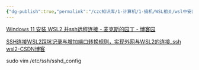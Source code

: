 ```yaml
---
{"dg-publish":true,"permalink":"/czc知识库/1-计算机/1-搞机/WSL相关/wsl中安装ssh服务/","dgPassFrontmatter":true,"created":"2024-10-31T20:45:25.809+08:00","updated":"2024-12-08T12:34:13.045+08:00"}
---
```



[Windows 11 安装 WSL2 并ssh远程连接 - 麦克斯的园丁 - 博客园](https://www.cnblogs.com/hsiangyu-meng/p/15575619.html)

[SSH连接WSL2踩坑记录与增加端口转换规则，实现外网与WSL2的连接\_ssh wsl2-CSDN博客](https://blog.csdn.net/jasneik/article/details/127993390)


sudo vim /etc/ssh/sshd_config